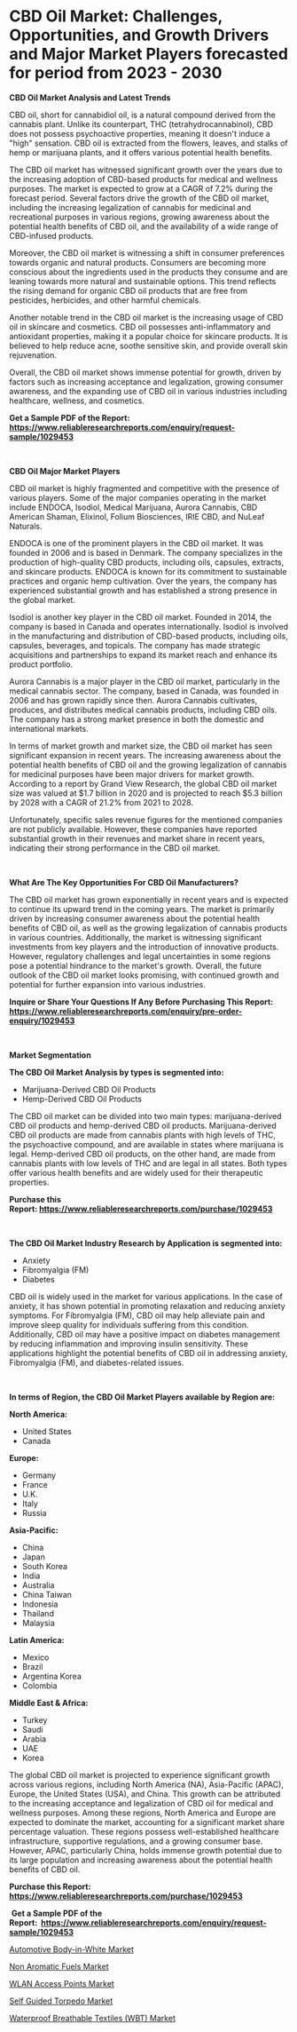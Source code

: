 <p><h1>CBD Oil Market: Challenges, Opportunities, and Growth Drivers and Major Market Players forecasted for period from 2023 - 2030</h1></p><p><strong>CBD Oil Market Analysis and Latest Trends</strong></p>
<p><p>CBD oil, short for cannabidiol oil, is a natural compound derived from the cannabis plant. Unlike its counterpart, THC (tetrahydrocannabinol), CBD does not possess psychoactive properties, meaning it doesn't induce a "high" sensation. CBD oil is extracted from the flowers, leaves, and stalks of hemp or marijuana plants, and it offers various potential health benefits.</p><p>The CBD oil market has witnessed significant growth over the years due to the increasing adoption of CBD-based products for medical and wellness purposes. The market is expected to grow at a CAGR of 7.2% during the forecast period. Several factors drive the growth of the CBD oil market, including the increasing legalization of cannabis for medicinal and recreational purposes in various regions, growing awareness about the potential health benefits of CBD oil, and the availability of a wide range of CBD-infused products.</p><p>Moreover, the CBD oil market is witnessing a shift in consumer preferences towards organic and natural products. Consumers are becoming more conscious about the ingredients used in the products they consume and are leaning towards more natural and sustainable options. This trend reflects the rising demand for organic CBD oil products that are free from pesticides, herbicides, and other harmful chemicals.</p><p>Another notable trend in the CBD oil market is the increasing usage of CBD oil in skincare and cosmetics. CBD oil possesses anti-inflammatory and antioxidant properties, making it a popular choice for skincare products. It is believed to help reduce acne, soothe sensitive skin, and provide overall skin rejuvenation.</p><p>Overall, the CBD oil market shows immense potential for growth, driven by factors such as increasing acceptance and legalization, growing consumer awareness, and the expanding use of CBD oil in various industries including healthcare, wellness, and cosmetics.</p></p>
<p><strong>Get a Sample PDF of the Report:&nbsp; <a href="https://www.reliableresearchreports.com/enquiry/request-sample/1029453">https://www.reliableresearchreports.com/enquiry/request-sample/1029453</a></strong></p>
<p>&nbsp;</p>
<p><strong>CBD Oil Major Market Players</strong></p>
<p><p>CBD oil market is highly fragmented and competitive with the presence of various players. Some of the major companies operating in the market include ENDOCA, Isodiol, Medical Marijuana, Aurora Cannabis, CBD American Shaman, Elixinol, Folium Biosciences, IRIE CBD, and NuLeaf Naturals.</p><p>ENDOCA is one of the prominent players in the CBD oil market. It was founded in 2006 and is based in Denmark. The company specializes in the production of high-quality CBD products, including oils, capsules, extracts, and skincare products. ENDOCA is known for its commitment to sustainable practices and organic hemp cultivation. Over the years, the company has experienced substantial growth and has established a strong presence in the global market.</p><p>Isodiol is another key player in the CBD oil market. Founded in 2014, the company is based in Canada and operates internationally. Isodiol is involved in the manufacturing and distribution of CBD-based products, including oils, capsules, beverages, and topicals. The company has made strategic acquisitions and partnerships to expand its market reach and enhance its product portfolio.</p><p>Aurora Cannabis is a major player in the CBD oil market, particularly in the medical cannabis sector. The company, based in Canada, was founded in 2006 and has grown rapidly since then. Aurora Cannabis cultivates, produces, and distributes medical cannabis products, including CBD oils. The company has a strong market presence in both the domestic and international markets.</p><p>In terms of market growth and market size, the CBD oil market has seen significant expansion in recent years. The increasing awareness about the potential health benefits of CBD oil and the growing legalization of cannabis for medicinal purposes have been major drivers for market growth. According to a report by Grand View Research, the global CBD oil market size was valued at $1.7 billion in 2020 and is projected to reach $5.3 billion by 2028 with a CAGR of 21.2% from 2021 to 2028.</p><p>Unfortunately, specific sales revenue figures for the mentioned companies are not publicly available. However, these companies have reported substantial growth in their revenues and market share in recent years, indicating their strong performance in the CBD oil market.</p></p>
<p>&nbsp;</p>
<p><strong>What Are The Key Opportunities For CBD Oil Manufacturers?</strong></p>
<p><p>The CBD oil market has grown exponentially in recent years and is expected to continue its upward trend in the coming years. The market is primarily driven by increasing consumer awareness about the potential health benefits of CBD oil, as well as the growing legalization of cannabis products in various countries. Additionally, the market is witnessing significant investments from key players and the introduction of innovative products. However, regulatory challenges and legal uncertainties in some regions pose a potential hindrance to the market's growth. Overall, the future outlook of the CBD oil market looks promising, with continued growth and potential for further expansion into various industries.</p></p>
<p><strong>Inquire or Share Your Questions If Any Before Purchasing This Report: <a href="https://www.reliableresearchreports.com/enquiry/pre-order-enquiry/1029453">https://www.reliableresearchreports.com/enquiry/pre-order-enquiry/1029453</a></strong></p>
<p>&nbsp;</p>
<p><strong>Market Segmentation</strong></p>
<p><strong>The CBD Oil Market Analysis by types is segmented into:</strong></p>
<p><ul><li>Marijuana-Derived CBD Oil Products</li><li>Hemp-Derived CBD Oil Products</li></ul></p>
<p><p>The CBD oil market can be divided into two main types: marijuana-derived CBD oil products and hemp-derived CBD oil products. Marijuana-derived CBD oil products are made from cannabis plants with high levels of THC, the psychoactive compound, and are available in states where marijuana is legal. Hemp-derived CBD oil products, on the other hand, are made from cannabis plants with low levels of THC and are legal in all states. Both types offer various health benefits and are widely used for their therapeutic properties.</p></p>
<p><strong>Purchase this Report:&nbsp;<a href="https://www.reliableresearchreports.com/purchase/1029453">https://www.reliableresearchreports.com/purchase/1029453</a></strong></p>
<p>&nbsp;</p>
<p><strong>The CBD Oil Market Industry Research by Application is segmented into:</strong></p>
<p><ul><li>Anxiety</li><li>Fibromyalgia (FM)</li><li>Diabetes</li></ul></p>
<p><p>CBD oil is widely used in the market for various applications. In the case of anxiety, it has shown potential in promoting relaxation and reducing anxiety symptoms. For Fibromyalgia (FM), CBD oil may help alleviate pain and improve sleep quality for individuals suffering from this condition. Additionally, CBD oil may have a positive impact on diabetes management by reducing inflammation and improving insulin sensitivity. These applications highlight the potential benefits of CBD oil in addressing anxiety, Fibromyalgia (FM), and diabetes-related issues.</p></p>
<p>&nbsp;</p>
<p><strong>In terms of Region, the CBD Oil Market Players available by Region are:</strong></p>
<p>
    <p> <strong> North America: </strong>
        <ul>
            <li>United States</li>
            <li>Canada</li>
        </ul>
        </p> 
    <p> <strong> Europe: </strong>
        <ul>
            <li>Germany</li>
            <li>France</li>
            <li>U.K.</li>
            <li>Italy</li>
            <li>Russia</li>
        </ul>
        </p> 
    <p> <strong> Asia-Pacific: </strong>
        <ul>
            <li>China</li>
            <li>Japan</li>
            <li>South Korea</li>
            <li>India</li>
            <li>Australia</li>
            <li>China Taiwan</li>
            <li>Indonesia</li>
            <li>Thailand</li>
            <li>Malaysia</li>
        </ul>
        </p> 
    <p> <strong> Latin America: </strong>
        <ul>
            <li>Mexico</li>
            <li>Brazil</li>
            <li>Argentina Korea</li>
            <li>Colombia</li>
        </ul>
        </p> 
    <p> <strong> Middle East & Africa: </strong>
        <ul>
            <li>Turkey</li>
            <li>Saudi</li>
            <li>Arabia</li>
            <li>UAE</li>
            <li>Korea</li>
        </ul>
    </p>
    </p>
<p><p>The global CBD oil market is projected to experience significant growth across various regions, including North America (NA), Asia-Pacific (APAC), Europe, the United States (USA), and China. This growth can be attributed to the increasing acceptance and legalization of CBD oil for medical and wellness purposes. Among these regions, North America and Europe are expected to dominate the market, accounting for a significant market share percentage valuation. These regions possess well-established healthcare infrastructure, supportive regulations, and a growing consumer base. However, APAC, particularly China, holds immense growth potential due to its large population and increasing awareness about the potential health benefits of CBD oil.</p></p>
<p><strong>Purchase this Report: <a href="https://www.reliableresearchreports.com/purchase/1029453">https://www.reliableresearchreports.com/purchase/1029453</a></strong></p>
<p>&nbsp;<strong>Get a Sample PDF of the Report:&nbsp;&nbsp;<a href="https://www.reliableresearchreports.com/enquiry/request-sample/1029453">https://www.reliableresearchreports.com/enquiry/request-sample/1029453</a></strong></p>
<p><strong></strong></p>
<p><p><a href="https://issuu.com/reportprime-2/docs/automotive-body-in-white-market-size-2030.pptx?fr=xKAE9_zU1NQ">Automotive Body-in-White Market</a></p><p><a href="https://issuu.com/reportprime-2/docs/non-aromatic-fuels-market-size-2030.pptx?fr=xKAE9_zU1NQ">Non Aromatic Fuels Market</a></p><p><a href="https://www.reportprime.com/wlan-access-points-r2779">WLAN Access Points Market</a></p><p><a href="https://github.com/RichRobinson5/Market-Research-Report-List-1/blob/main/self-guided-torpedo-market.md">Self Guided Torpedo Market</a></p><p><a href="https://github.com/JameTravis/Market-Research-Report-List-1/blob/main/waterproof-breathable-textiles-wbt-market.md">Waterproof Breathable Textiles (WBT) Market</a></p></p>
